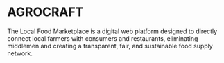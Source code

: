 # AGROCRAFT
The Local Food Marketplace is a digital web platform designed to directly connect local farmers with consumers and restaurants, eliminating middlemen and creating a transparent, fair, and sustainable food supply network.
